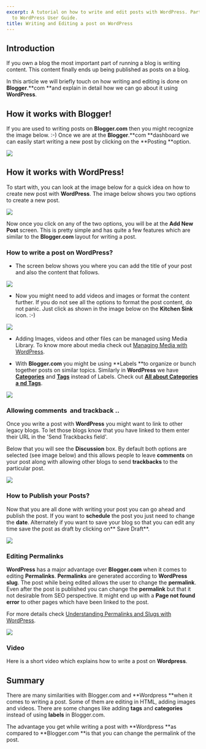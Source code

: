 ```yaml
---
excerpt: A tutorial on how to write and edit posts with WordPress. Part of the Blogger
  to WordPress User Guide.
title: Writing and Editing a post on WordPress
---
```


## Introduction


If you own a blog the most important part of running a blog is writing content. This content finally ends up being published as posts on a blog.

In this article we will briefly touch on how writing and editing is done on **Blogger**.**com **and explain in detail how we can go about it using **WordPress**.


## How it works with Blogger!


If you are used to writing posts on **Blogger.com** then you might recognize the image below. :-) Once we are at the **Blogger**.**com **dashboard we can easily start writing a new post by clicking on the **Posting **option.

[![](https://rtcamp.com/wp-content/uploads/2010/08/blogger-post-blogger-to-wordpress.png)](http://bloggertowp.org/?attachment_id=1316)


## How it works with WordPress!


To start with, you can look at the image below for a quick idea on how to create new post with **WordPress**. The image below shows you two options to create a new post.

[![](https://rtcamp.com/wp-content/uploads/2010/08/wordpress-post-blogger-to-wordpress.png)](http://bloggertowp.org/?attachment_id=1330)

Now once you click on any of the two options, you will be at the **Add New Post** screen. This is pretty simple and has quite a few features which are similar to the **Blogger.com** layout for writing a post.


### **How to write a post on WordPress?**





	
  * The screen below shows you where you can add the title of your post and also the content that follows.


**[![](https://rtcamp.com/wp-content/uploads/2010/08/write-new-post-blogger-to-wordpress.png)](http://bloggertowp.org/?attachment_id=1349)**





	
  * Now you might need to add videos and images or format the content further. If you do not see all the options to format the post content, do not panic. Just click as shown in the image below on the **Kitchen Sink** icon. :-)


[![](https://rtcamp.com/wp-content/uploads/2010/08/upload-media-blogger-to-wordpress.png)](http://bloggertowp.org/?attachment_id=1351)



	
  * Adding Images, videos and other files can be managed using Media Library. To know more about media check out [Managing Media with WordPress](http://bloggertowp.org/managing-media-files-with-wordpress/).



	
  * With **Blogger.com** you might be using **Labels **to organize or bunch together posts on similar topics. Similarly in **WordPress** we have [**Categories**](http://codex.wordpress.org/Glossary#Category) and [**Tags**](http://codex.wordpress.org/Glossary#Tag) instead of Labels. Check out [**All about Categories a** **nd Tags**](http://bloggertowp.org/all-about-categories-and-tags/).


[![](https://rtcamp.com/wp-content/uploads/2010/08/tags-categories-blogger-to-wordpress.png)](http://bloggertowp.org/?attachment_id=1353)


### Allowing comments  and trackback ..


Once you write a post with **WordPress** you might want to link to other legacy blogs. To let those blogs know that you have linked to them enter their URL in the 'Send Trackbacks field'.

Below that you will see the **Discussion** box. By default both options are selected (see image below) and this allows people to leave **comments** on your post along with allowing other blogs to send **trackbacks** to the particular post.

[![](https://rtcamp.com/wp-content/uploads/2010/08/trackbacks-discussion-blogger-to-wp.png)](http://bloggertowp.org/?attachment_id=1519)


### How to Publish your Posts?


Now that you are all done with writing your post you can go ahead and publish the post. If you want to **schedule** the post you just need to change the **date**. Alternately if you want to save your blog so that you can edit any time save the post as draft by clicking on** Save Draft**.

[![](https://rtcamp.com/wp-content/uploads/2010/08/publish-post-blogger-to-wp.png)](http://bloggertowp.org/?attachment_id=1523)


### Editing Permalinks


**WordPress** has a major advantage over **Blogger.com** when it comes to editing **Permalinks**. **Permalinks** are generated according to **WordPress slug**. The post while being edited allows the user to change the **permalink**. Even after the post is published you can change the **permalink** but that it not desirable from SEO perspective. It might end up with a **Page not found error** to other pages which have been linked to the post.

For more details check [Understanding Permalinks and Slugs with WordPress](http://bloggertowp.org/understanding-permalinks-and-slugs-in-wordpress/).

[![](https://rtcamp.com/wp-content/uploads/2010/08/permalink-post-blogger-to-wp.png)](http://bloggertowp.org/?attachment_id=1532)


### Video


Here is a short video which explains how to write a post on **Wordpress**.


## Summary


There are many similarities with Blogger.com and **Wordpress **when it comes to writing a post. Some of them are editing in HTML, adding images and videos. There are some changes like adding **tags** and **categories** instead of using **labels** in Blogger.com.

The advantage you get while writing a post with **Wordpress **as compared to **Blogger.com **is that you can change the permalink of the post.
